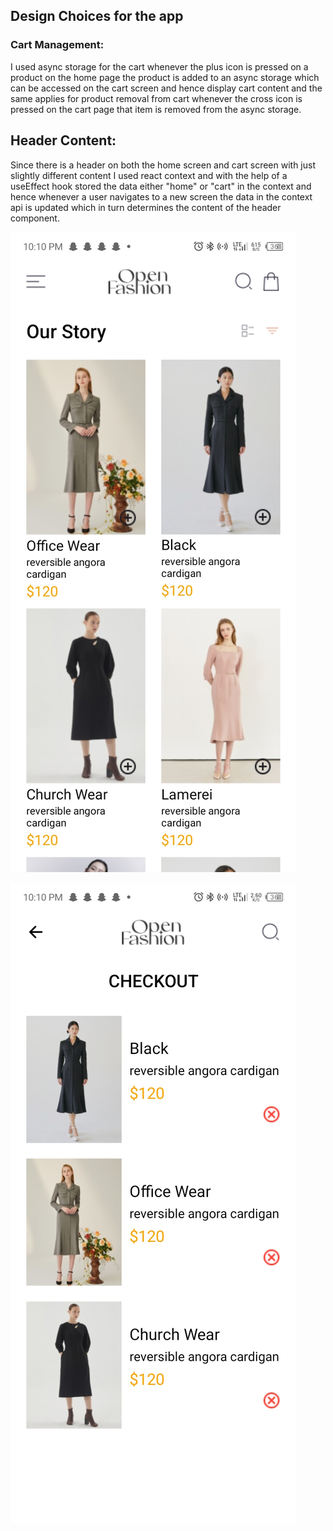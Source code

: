 ## Design Choices for the app
### Cart Management: 
I used async storage for the cart whenever the plus icon is pressed on a product on the home page the product is added to an async storage which can be accessed on the cart screen and hence display cart content and the same applies for product removal from cart whenever the cross icon is pressed on the cart page that item is removed from the async storage.

## Header Content:
Since there is a header on both the home screen and cart screen with just slightly different content I used react context and with the help of a useEffect hook stored the data either "home" or "cart" in the context and hence whenever a user navigates to a new screen the data in the context api is updated which in turn determines the content of the header component.

![App screenshot](./assets/Screenshot_20240703-221009.jpg)

![App screenshot 2](./assets/Screenshot_20240703-221015.jpg)
